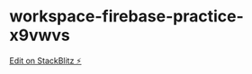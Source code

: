 # workspace-firebase-practice-x9vwvs

[Edit on StackBlitz ⚡️](https://stackblitz.com/edit/workspace-firebase-practice-x9vwvs)